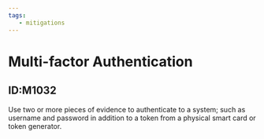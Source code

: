 ```yaml
---
tags:
   - mitigations
---
```

# Multi-factor Authentication
## ID:M1032
Use two or more pieces of evidence to authenticate to a system; such as username and password in addition to a token from a physical smart card or token generator.
